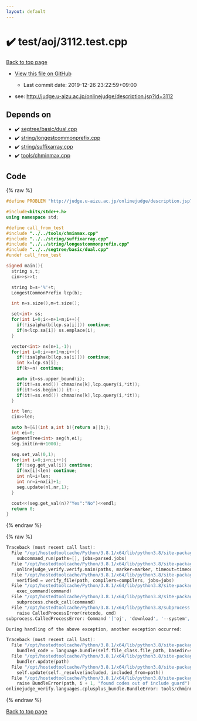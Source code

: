 ```yaml
---
layout: default
---
```


<!-- mathjax config similar to math.stackexchange -->
<script type="text/javascript" async
  src="https://cdnjs.cloudflare.com/ajax/libs/mathjax/2.7.5/MathJax.js?config=TeX-MML-AM_CHTML">
</script>
<script type="text/x-mathjax-config">
  MathJax.Hub.Config({
    TeX: { equationNumbers: { autoNumber: "AMS" }},
    tex2jax: {
      inlineMath: [ ['$','$'] ],
      processEscapes: true
    },
    "HTML-CSS": { matchFontHeight: false },
    displayAlign: "left",
    displayIndent: "2em"
  });
</script>

<script type="text/javascript" src="https://cdnjs.cloudflare.com/ajax/libs/jquery/3.4.1/jquery.min.js"></script>
<script src="https://cdn.jsdelivr.net/npm/jquery-balloon-js@1.1.2/jquery.balloon.min.js" integrity="sha256-ZEYs9VrgAeNuPvs15E39OsyOJaIkXEEt10fzxJ20+2I=" crossorigin="anonymous"></script>
<script type="text/javascript" src="../../../assets/js/copy-button.js"></script>
<link rel="stylesheet" href="../../../assets/css/copy-button.css" />


# :heavy_check_mark: test/aoj/3112.test.cpp

<a href="../../../index.html">Back to top page</a>

* <a href="{{ site.github.repository_url }}/blob/master/test/aoj/3112.test.cpp">View this file on GitHub</a>
    - Last commit date: 2019-12-26 23:22:59+09:00


* see: <a href="http://judge.u-aizu.ac.jp/onlinejudge/description.jsp?id=3112">http://judge.u-aizu.ac.jp/onlinejudge/description.jsp?id=3112</a>


## Depends on

* :heavy_check_mark: <a href="../../../library/segtree/basic/dual.cpp.html">segtree/basic/dual.cpp</a>
* :heavy_check_mark: <a href="../../../library/string/longestcommonprefix.cpp.html">string/longestcommonprefix.cpp</a>
* :heavy_check_mark: <a href="../../../library/string/suffixarray.cpp.html">string/suffixarray.cpp</a>
* :heavy_check_mark: <a href="../../../library/tools/chminmax.cpp.html">tools/chminmax.cpp</a>


## Code

<a id="unbundled"></a>
{% raw %}
```cpp
#define PROBLEM "http://judge.u-aizu.ac.jp/onlinejudge/description.jsp?id=3112"

#include<bits/stdc++.h>
using namespace std;

#define call_from_test
#include "../../tools/chminmax.cpp"
#include "../../string/suffixarray.cpp"
#include "../../string/longestcommonprefix.cpp"
#include "../../segtree/basic/dual.cpp"
#undef call_from_test

signed main(){
  string s,t;
  cin>>s>>t;

  string b=s+'%'+t;
  LongestCommonPrefix lcp(b);

  int n=s.size(),m=t.size();

  set<int> ss;
  for(int i=0;i<=n+1+m;i++){
    if(!isalpha(b[lcp.sa[i]])) continue;
    if(n<lcp.sa[i]) ss.emplace(i);
  }

  vector<int> nx(n+1,-1);
  for(int i=0;i<=n+1+m;i++){
    if(!isalpha(b[lcp.sa[i]])) continue;
    int k=lcp.sa[i];
    if(k>=n) continue;

    auto it=ss.upper_bound(i);
    if(it!=ss.end()) chmax(nx[k],lcp.query(i,*it));
    if(it!=ss.begin()) it--;
    if(it!=ss.end()) chmax(nx[k],lcp.query(i,*it));
  }

  int len;
  cin>>len;

  auto h=[&](int a,int b){return a||b;};
  int ei=0;
  SegmentTree<int> seg(h,ei);
  seg.init(n+m+1000);

  seg.set_val(0,1);
  for(int i=0;i<n;i++){
    if(!seg.get_val(i)) continue;
    if(nx[i]<len) continue;
    int nl=i+len;
    int nr=i+nx[i]+1;
    seg.update(nl,nr,1);
  }

  cout<<(seg.get_val(n)?"Yes":"No")<<endl;
  return 0;
}

```
{% endraw %}

<a id="bundled"></a>
{% raw %}
```cpp
Traceback (most recent call last):
  File "/opt/hostedtoolcache/Python/3.8.1/x64/lib/python3.8/site-packages/onlinejudge_verify/main.py", line 181, in main
    subcommand_run(paths=[], jobs=parsed.jobs)
  File "/opt/hostedtoolcache/Python/3.8.1/x64/lib/python3.8/site-packages/onlinejudge_verify/main.py", line 59, in subcommand_run
    onlinejudge_verify.verify.main(paths, marker=marker, timeout=timeout, jobs=jobs)
  File "/opt/hostedtoolcache/Python/3.8.1/x64/lib/python3.8/site-packages/onlinejudge_verify/verify.py", line 116, in main
    verified = verify_file(path, compilers=compilers, jobs=jobs)
  File "/opt/hostedtoolcache/Python/3.8.1/x64/lib/python3.8/site-packages/onlinejudge_verify/verify.py", line 70, in verify_file
    exec_command(command)
  File "/opt/hostedtoolcache/Python/3.8.1/x64/lib/python3.8/site-packages/onlinejudge_verify/verify.py", line 28, in exec_command
    subprocess.check_call(command)
  File "/opt/hostedtoolcache/Python/3.8.1/x64/lib/python3.8/subprocess.py", line 364, in check_call
    raise CalledProcessError(retcode, cmd)
subprocess.CalledProcessError: Command '['oj', 'download', '--system', '-d', '.verify-helper/cache/ad454c14bfdd77526dd7c6bc932b431e/test', 'https://yukicoder.me/problems/1948']' returned non-zero exit status 1.

During handling of the above exception, another exception occurred:

Traceback (most recent call last):
  File "/opt/hostedtoolcache/Python/3.8.1/x64/lib/python3.8/site-packages/onlinejudge_verify/docs.py", line 343, in write_contents
    bundled_code = language.bundle(self.file_class.file_path, basedir=self.cpp_source_path)
  File "/opt/hostedtoolcache/Python/3.8.1/x64/lib/python3.8/site-packages/onlinejudge_verify/languages/cplusplus.py", line 63, in bundle
    bundler.update(path)
  File "/opt/hostedtoolcache/Python/3.8.1/x64/lib/python3.8/site-packages/onlinejudge_verify/languages/cplusplus_bundle.py", line 182, in update
    self.update(self._resolve(included, included_from=path))
  File "/opt/hostedtoolcache/Python/3.8.1/x64/lib/python3.8/site-packages/onlinejudge_verify/languages/cplusplus_bundle.py", line 151, in update
    raise BundleError(path, i + 1, "found codes out of include guard")
onlinejudge_verify.languages.cplusplus_bundle.BundleError: tools/chminmax.cpp: line 5: found codes out of include guard

```
{% endraw %}

<a href="../../../index.html">Back to top page</a>

